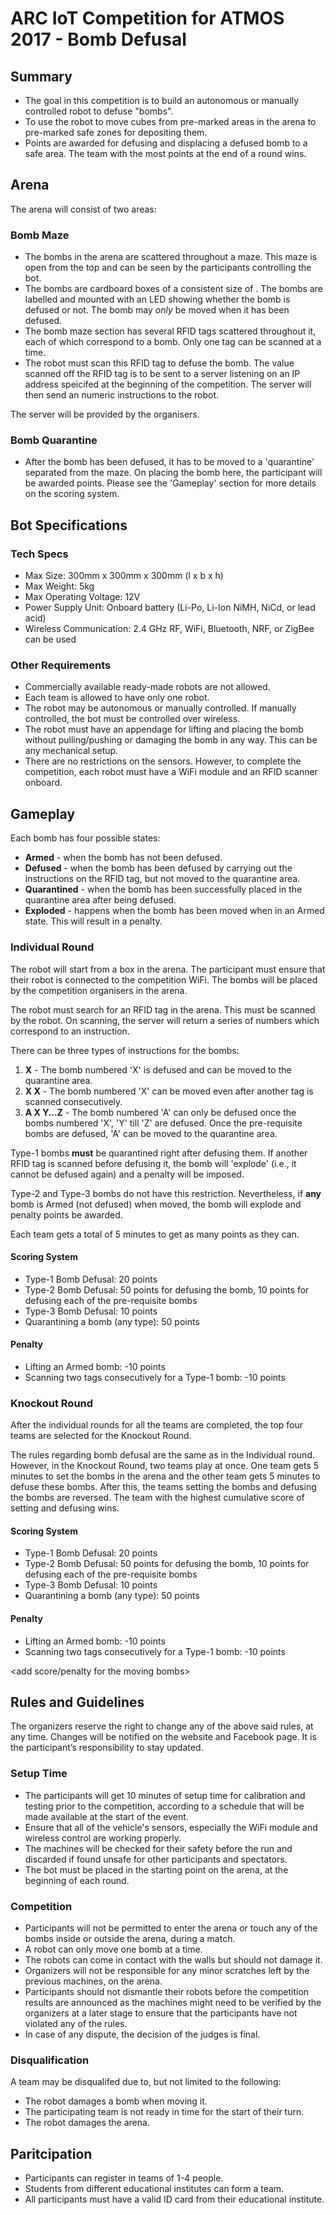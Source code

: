 # ARC IoT Competition for ATMOS 2017 - Bomb Defusal

## Summary

* The goal in this competition is to build an autonomous or manually controlled robot to defuse "bombs".
* To use the robot to move cubes from pre-marked areas in the arena to pre-marked safe zones for depositing them.
* Points are awarded for defusing and displacing a defused bomb to a safe area. The team with the most points at the end of a round wins.

## Arena

The arena will consist of two areas:

### Bomb Maze

* The bombs in the arena are scattered throughout a maze. This maze is open from the top and can be seen by the participants controlling the bot.
* The bombs are cardboard boxes of a consistent size of <insert dim>. The bombs are labelled and mounted with an LED showing whether the bomb is defused or not. The bomb may *only* be moved when it has been defused.
* The bomb maze section has several RFID tags scattered throughout it, each of which correspond to a bomb. Only one tag can be scanned at a time.
* The robot must scan this RFID tag to defuse the bomb. The value scanned off the RFID tag is to be sent to a server listening on an IP address speicifed at the beginning of the competition. The server will then send an numeric instructions to the robot.

The server will be provided by the organisers.

### Bomb Quarantine

* After the bomb has been defused, it has to be moved to a 'quarantine' separated from the maze. On placing the bomb here, the participant will be awarded points. Please see the 'Gameplay' section for more details on the scoring system.

<insert image of arena>

## Bot Specifications

### Tech Specs

* Max Size: 300mm x 300mm x 300mm (l x b x h)
* Max Weight: 5kg
* Max Operating Voltage: 12V
* Power Supply Unit: Onboard battery (Li-Po, Li-Ion NiMH, NiCd, or lead acid)
* Wireless Communication: 2.4 GHz RF, WiFi, Bluetooth, NRF, or ZigBee can be used

### Other Requirements

* Commercially available ready-made robots are not allowed.
* Each team is allowed to have only one robot.
* The robot may be autonomous or manually controlled. If manually controlled, the bot must be controlled over wireless.
* The robot must have an appendage for lifting and placing the bomb without pulling/pushing or damaging the bomb in any way. This can be any mechanical setup.
* There are no restrictions on the sensors. However, to complete the competition, each robot must have a WiFi module and an RFID scanner onboard.

## Gameplay

Each bomb has four possible states:

* **Armed** - when the bomb has not been defused.
* **Defused** - when the bomb has been defused by carrying out the instructions on the RFID tag, but not moved to the quarantine area.
* **Quarantined** - when the bomb has been successfully placed in the quarantine area after being defused.
* **Exploded** - happens when the bomb has been moved when in an Armed state. This will result in a penalty.

### Individual Round

The robot will start from a box in the arena. The participant must ensure that their robot is connected to the competition WiFi. The bombs will be placed by the competition organisers in the arena.

The robot must search for an RFID tag in the arena. This must be scanned by the robot. On scanning, the server will return a series of numbers which correspond to an instruction.

There can be three types of instructions for the bombs:

1. **X** - The bomb numbered 'X' is defused and can be moved to the quarantine area.
2. **X X** - The bomb numbered 'X' can be moved even after another tag is scanned consecutively.
3. **A X Y...Z** - The bomb numbered 'A' can only be defused once the bombs numbered 'X', 'Y' till 'Z' are defused. Once the pre-requisite bombs are defused, 'A' can be moved to the quarantine area.

Type-1 bombs **must** be quarantined right after defusing them. If another RFID tag is scanned before defusing it, the bomb will 'explode' (i.e., it cannot be defused again) and a penalty will be imposed.

Type-2 and Type-3 bombs do not have this restriction. Nevertheless, if **any** bomb is Armed (not defused) when moved, the bomb will explode and penalty points be awarded.

Each team gets a total of 5 minutes to get as many points as they can.

#### Scoring System

* Type-1 Bomb Defusal: 20 points
* Type-2 Bomb Defusal: 50 points for defusing the bomb, 10 points for defusing each of the pre-requisite bombs
* Type-3 Bomb Defusal: 10 points
* Quarantining a bomb (any type): 50 points

#### Penalty

* Lifting an Armed bomb: -10 points
* Scanning two tags consecutively for a Type-1 bomb: -10 points

### Knockout Round

After the individual rounds for all the teams are completed, the top four teams are selected for the Knockout Round.

The rules regarding bomb defusal are the same as in the Individual round. However, in the Knockout Round, two teams play at once. One team gets 5 minutes to set the bombs in the arena and the other team gets 5 minutes to defuse these bombs. After this, the teams setting the bombs and defusing the bombs are reversed. The team with the highest cumulative score of setting and defusing wins.

#### Scoring System

* Type-1 Bomb Defusal: 20 points
* Type-2 Bomb Defusal: 50 points for defusing the bomb, 10 points for defusing each of the pre-requisite bombs
* Type-3 Bomb Defusal: 10 points
* Quarantining a bomb (any type): 50 points

#### Penalty

* Lifting an Armed bomb: -10 points
* Scanning two tags consecutively for a Type-1 bomb: -10 points

<add score/penalty for the moving bombs>

## Rules and Guidelines

The organizers reserve the right to change any of the above said rules, at any time.
Changes will be notified on the website and Facebook page. It is the participant’s
responsibility to stay updated.

### Setup Time

* The participants will get 10 minutes of setup time for calibration and testing prior to the competition, according to a schedule that will be made available at the start of the event.
* Ensure that all of the vehicle's sensors, especially the WiFi module and wireless control are working properly.
* The machines will be checked for their safety before the run and discarded if found unsafe for other participants and spectators.
* The bot must be placed in the starting point on the arena, at the beginning of each round.

### Competition

* Participants will not be permitted to enter the arena or touch any of the bombs inside or outside the arena, during a match.
* A robot can only move one bomb at a time.
* The robots can come in contact with the walls but should not damage it.
* Organizers will not be responsible for any minor scratches left by the previous machines, on the arena.
* Participants should not dismantle their robots before the competition results are announced as the machines might need to be verified by the organizers at a later stage to ensure that the participants have not violated any of the rules.
* In case of any dispute, the decision of the judges is final.

### Disqualification

A team may be disqualifed due to, but not limited to the following:
* The robot damages a bomb when moving it.
* The participating team is not ready in time for the start of their turn.
* The robot damages the arena.

## Paritcipation

* Participants can register in teams of 1-4 people.
* Students from different educational institutes can form a team.
* All participants must have a valid ID card from their educational institute.
